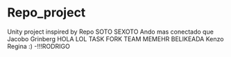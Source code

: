 # Repo_project
Unity project inspired by Repo SOTO SEXOTO
Ando mas conectado que Jacobo Grinberg
HOLA LOL TASK FORK TEAM MEMEHR BELIKEADA
Kenzo
Regina :)
-!!!RODRIGO

